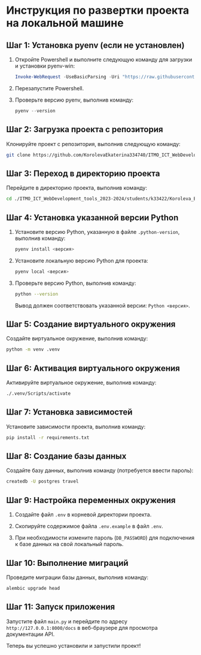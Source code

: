 # Инструкция по развертки проекта на локальной машине

## Шаг 1: Установка pyenv (если не установлен)

1. Откройте Powershell и выполните следующую команду для загрузки и установки pyenv-win:

   ```powershell
   Invoke-WebRequest -UseBasicParsing -Uri "https://raw.githubusercontent.com/pyenv-win/pyenv-win/master/pyenv-win/install-pyenv-win.ps1" -OutFile "./install-pyenv-win.ps1"; &"./install-pyenv-win.ps1"
   ```

2. Перезапустите Powershell.

3. Проверьте версию pyenv, выполнив команду:

   ```powershell
   pyenv --version
   ```

## Шаг 2: Загрузка проекта с репозитория

Клонируйте проект с репозитория, выполнив следующую команду:

```bash
git clone https://github.com/KorolevaEkaterina334740/ITMO_ICT_WebDevelopment_tools_2023-2024.git
```

## Шаг 3: Переход в директорию проекта

Перейдите в директорию проекта, выполнив команду:

```bash
cd ./ITMO_ICT_WebDevelopment_tools_2023-2024/students/k33422/Koroleva_Ekaterina/lr_1/
```

## Шаг 4: Установка указанной версии Python

1. Установите версию Python, указанную в файле `.python-version`, выполнив команду:

   ```bash
   pyenv install <версия>
   ```

2. Установите локальную версию Python для проекта:

   ```bash
   pyenv local <версия>
   ```

3. Проверьте версию Python, выполнив команду:

   ```bash
   python --version
   ```

   Вывод должен соответствовать указанной версии: `Python <версия>`.

## Шаг 5: Создание виртуального окружения

Создайте виртуальное окружение, выполнив команду:

```bash
python -m venv .venv
```

## Шаг 6: Активация виртуального окружения

Активируйте виртуальное окружение, выполнив команду:

```bash
./.venv/Scripts/activate
```

## Шаг 7: Установка зависимостей

Установите зависимости проекта, выполнив команду:

```bash
pip install -r requirements.txt
```

## Шаг 8: Создание базы данных

Создайте базу данных, выполнив команду (потребуется ввести пароль):

```bash
createdb -U postgres travel
```

## Шаг 9: Настройка переменных окружения

1. Создайте файл `.env` в корневой директории проекта.

2. Скопируйте содержимое файла `.env.example` в файл `.env`.

3. При необходимости измените пароль (`DB_PASSWORD`) для подключения к базе данных на свой локальный
   пароль.

## Шаг 10: Выполнение миграций

Проведите миграции базы данных, выполнив команду:

```bash
alembic upgrade head
```

## Шаг 11: Запуск приложения

Запустите файл `main.py` и перейдите по адресу `http://127.0.0.1:8000/docs` в веб-браузере для
просмотра документации API.

Теперь вы успешно установили и запустили проект!